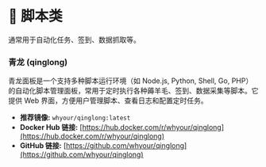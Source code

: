 # 📜 脚本类

通常用于自动化任务、签到、数据抓取等。

### 青龙 (qinglong)

青龙面板是一个支持多种脚本运行环境（如 Node.js, Python, Shell, Go, PHP）的自动化脚本管理面板，常用于定时执行各种薅羊毛、签到、数据采集等脚本。它提供 Web 界面，方便用户管理脚本、查看日志和配置定时任务。

*   **推荐镜像:** `whyour/qinglong:latest`
*   **Docker Hub 链接:** [https://hub.docker.com/r/whyour/qinglong](https://hub.docker.com/r/whyour/qinglong)
*   **GitHub 链接:** [https://github.com/whyour/qinglong](https://github.com/whyour/qinglong)
